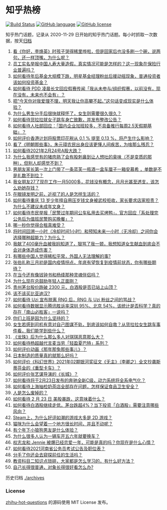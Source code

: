 # 知乎热榜
[![Build Status](https://github.com/ToWeLong/zhihu-hot-questions/workflows/CI/badge.svg)](https://github.com/ToWeLong/zhihu-hot-questions/actions)
[![GitHub language](https://img.shields.io/badge/language-golang-orange.svg)](https://golang.org/)
[![GitHub license](https://img.shields.io/github/license/ToWeLong/zhihu-hot-questions)](https://github.com/ToWeLong/zhihu-hot-questions/blob/main/LICENSE)

知乎热门话题，记录从 2020-11-29 日开始的知乎热门话题。每小时抓取一次数据，按天[归档](./archives)

<!-- BEGIN -->

1. [看《你好，李焕英》时孩子哭得稀里哗啦，但是回家后也没多刷一个碗，说两句，还一样顶嘴，为什么呢？](https://www.zhihu.com/question/444936831)
1. [员工实名举报中国人寿大量造假，真实情况可能是怎样的？这一现象在保险行业普遍吗？](https://www.zhihu.com/question/446063707)
1. [如何看待年后基金大规模下跌，明星基金经理粉丝后援动摇现象，普通投资者该如何投资基金？](https://www.zhihu.com/question/446059068)
1. [如何看待 PDD 凌晨长文回应假赛传闻「我从未参与/组织假赛，以前没有，现在没有，未来也不会有」？](https://www.zhihu.com/question/446071263)
1. [把“今天你对我爱理不理，明天我让你高攀不起。”这句话变成现实是什么体验？](https://www.zhihu.com/question/49629327)
1. [为什么男生分手后很快就释怀了，女生则需要很久很久？](https://www.zhihu.com/question/432503865)
1. [如何看待货拉拉就女子跳车身亡致歉，并发布整改公告？](https://www.zhihu.com/question/446061920)
1. [如何看待人社部回应：「国内企业加班较多，不具备推行每周2.5天假期基础」？](https://www.zhihu.com/question/446107907)
1. [如何评价香港计划将股票印花税从 0.1 % 提至 0.13 %，将产生什么影响？](https://www.zhihu.com/question/446103529)
1. [看了《明朝那些事》，朱元璋农民出身应该更懂人间疾苦，为啥那么残忍？](https://www.zhihu.com/question/445746439)
1. [如何看待2021年2月24号A股大跌？](https://www.zhihu.com/question/446108931)
1. [为什么我感觉有的猪肉熟了会有股刺鼻到让人想吐的臭味（不是变质的那种），但别人却感觉不到？](https://www.zhihu.com/question/328620473)
1. [男朋友家长第一次上门带了一条蓝芙一瓶酒一盒车厘子一箱安慕希  ，单数是不是礼数不到位？](https://www.zhihu.com/question/445666901)
1. [我女朋友27了现在工作一月5000多，花钱没有概念，月月光甚至透支，该怎么劝她存钱？](https://www.zhihu.com/question/428842571)
1. [在眼镜发明之前，近视了的人是怎样生活的？](https://www.zhihu.com/question/20057134)
1. [如何看待重庆 13 岁少年擅自用压岁钱文身被武校拒收，家长要求店家担责？为什么不建议未成年文身？](https://www.zhihu.com/question/445890042)
1. [如何看待市民举报「民警过年期间公车私用去买烤鸭」，官方回应「系处理完公务后为值班民警购买晚餐」？](https://www.zhihu.com/question/445993971)
1. [哪一秒你觉得合租真难受？](https://www.zhihu.com/question/294243719)
1. [将时间回溯一小时（冷却时间1小时）和预知未来一小时（无冷却）之间你会选择哪种超能力？为什么？](https://www.zhihu.com/question/445318653)
1. [我献了400毫升血被我妈知道了，狠骂了我一顿，我想知道女生献血到底会不会对身体造成伤害？](https://www.zhihu.com/question/433360504)
1. [有哪些中国人觉得稀松平常，外国人无法理解的事?](https://www.zhihu.com/question/435879884)
1. [张伯礼称三月初是国内疫情拐点，年底有望恢复到疫情前状态，你有哪些期待？](https://www.zhihu.com/question/446090361)
1. [在当今还有像钱钟书和杨绛那种灵魂伴侣吗？](https://www.zhihu.com/question/445056665)
1. [为什么现在总鼓励年轻人正面刚？](https://www.zhihu.com/question/440608876)
1. [贵州茅台股价跌破 2300 元，白酒股是否已站上山顶？](https://www.zhihu.com/question/445746953)
1. [该不该买比亚迪汉?](https://www.zhihu.com/question/437599976)
1. [如何看待 Uzi 宣布脱离 RNG 后，RNG 与 Uzi 粉丝之间的骂战？](https://www.zhihu.com/question/445864134)
1. [如何看待数据显示腾讯胜诉率深圳 95%、北京 54%，该统计是否科学？真的存在「南山必胜客」一说吗？](https://www.zhihu.com/question/445902577)
1. [你们上班是因为什么坚持的？](https://www.zhihu.com/question/425114936)
1. [女生若感到司机有意对自己图谋不轨，到底该如何自救？从货拉拉女生跳车事件看，我们能学到些什么？](https://www.zhihu.com/question/445798021)
1. [《龙珠》后为什么那么多人对琪琪恶意那么大？](https://www.zhihu.com/question/445390456)
1. [如何看待杨超越代言麦当劳「轻盈夏巴特」系列？](https://www.zhihu.com/question/445911384)
1. [如何评价动画《那年那兔那些事儿》？](https://www.zhihu.com/question/28543439)
1. [日本制造的质量真的就那么好吗？](https://www.zhihu.com/question/335156490)
1. [如何评价《科幻世界》2021年02期银河奖征文《无主》（李卿之）全文抄袭斯蒂芬金的《重型卡车》？](https://www.zhihu.com/question/446067657)
1. [如何评价张艺谋导演的《长城》？](https://www.zhihu.com/question/319452692)
1. [如何看待将于2月23日发布的奔驰全新C级，动力系统将全系电气化？](https://www.zhihu.com/question/445393919)
1. [如何看待上海抽检奶茶店全部存在问题，怎样保证食品卫生安全？](https://www.zhihu.com/question/446069196)
1. [人是怎么废掉的？](https://www.zhihu.com/question/43607087)
1. [如何看待 2 月 23 日 美股暴跌，这意味着什么？](https://www.zhihu.com/question/446019065)
1. [如何看待白酒股继续走低，茅台跌超4%？当下投资「白酒股」需要注意哪些风向？](https://www.zhihu.com/question/445747926)
1. [Steam上，为什么好评如潮的游戏大多是 2D 游戏？](https://www.zhihu.com/question/444541429)
1. [猫咪为什么会望着一个地方很长时间，并且不动呢？](https://www.zhihu.com/question/445622768)
1. [有个年下小狼狗男友是什么体验？](https://www.zhihu.com/question/264422205)
1. [为什么很多人认为一辆车开五六年就要换车？](https://www.zhihu.com/question/37958506)
1. [权志龙和 Jennie 被爆已经恋爱一年，可能是真的吗？你现在是什么心情？](https://www.zhihu.com/question/446069370)
1. [如何看待2021河南省公务员考试公告及职位表？](https://www.zhihu.com/question/441998633)
1. [分手了你还会去窥探前任的生活吗？](https://www.zhihu.com/question/267660529)
1. [教资科目二知识点琐碎，大家都是怎么学习的，有什么好方法？](https://www.zhihu.com/question/372211021)
1. [自己长得很普通，对象长得很好看怎么办?](https://www.zhihu.com/question/442303033)

<!-- END -->

历史归档 [./archives](./archives)


### License
[zhihu-hot-questions](https://github.com/towelong/zhihu-hot-questions) 的源码使用 MIT License 发布。